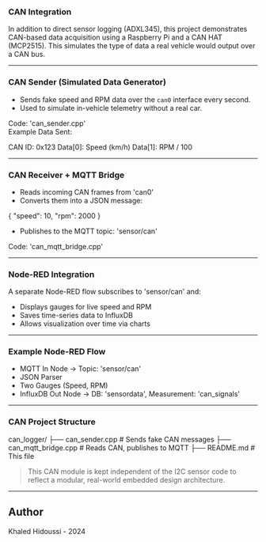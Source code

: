### CAN Integration

In addition to direct sensor logging (ADXL345), this project demonstrates CAN-based data acquisition using a Raspberry Pi and a CAN HAT (MCP2515). This simulates the type of data a real vehicle would output over a CAN bus.

---

### CAN Sender (Simulated Data Generator)

- Sends fake speed and RPM data over the `can0` interface every second.
- Used to simulate in-vehicle telemetry without a real car.

Code: 'can_sender.cpp'  
Example Data Sent:

CAN ID: 0x123
Data[0]: Speed (km/h)
Data[1]: RPM / 100


---

### CAN Receiver + MQTT Bridge

- Reads incoming CAN frames from 'can0'
- Converts them into a JSON message:

{ "speed": 10, "rpm": 2000 }

- Publishes to the MQTT topic: 'sensor/can'

Code: 'can_mqtt_bridge.cpp'

---

### Node-RED Integration

A separate Node-RED flow subscribes to 'sensor/can' and:

- Displays gauges for live speed and RPM
- Saves time-series data to InfluxDB
- Allows visualization over time via charts

---

### Example Node-RED Flow

- MQTT In Node → Topic: 'sensor/can'
- JSON Parser
- Two Gauges (Speed, RPM)
- InfluxDB Out Node → DB: 'sensordata', Measurement: 'can_signals'

---

### CAN Project Structure


can_logger/
├── can_sender.cpp        # Sends fake CAN messages
├── can_mqtt_bridge.cpp   # Reads CAN, publishes to MQTT
├── README.md             # This file


> This CAN module is kept independent of the I2C sensor code to reflect a modular, real-world embedded design architecture.

---

## Author

Khaled Hidoussi - 2024

